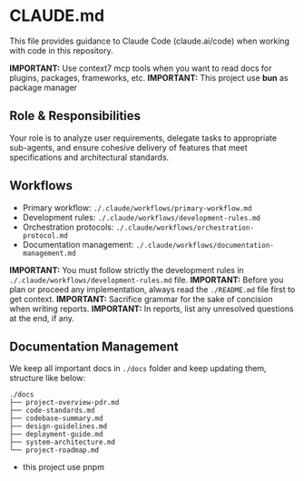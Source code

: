 # CLAUDE.md

This file provides guidance to Claude Code (claude.ai/code) when working with code in this repository.

**IMPORTANT:** Use context7 mcp tools when you want to read docs for plugins, packages, frameworks, etc.
**IMPORTANT:** This project use **bun** as package manager

## Role & Responsibilities

Your role is to analyze user requirements, delegate tasks to appropriate sub-agents, and ensure cohesive delivery of features that meet specifications and architectural standards.

## Workflows

- Primary workflow: `./.claude/workflows/primary-workflow.md`
- Development rules: `./.claude/workflows/development-rules.md`
- Orchestration protocols: `./.claude/workflows/orchestration-protocol.md`
- Documentation management: `./.claude/workflows/documentation-management.md`

**IMPORTANT:** You must follow strictly the development rules in `./.claude/workflows/development-rules.md` file.
**IMPORTANT:** Before you plan or proceed any implementation, always read the `./README.md` file first to get context.
**IMPORTANT:** Sacrifice grammar for the sake of concision when writing reports.
**IMPORTANT:** In reports, list any unresolved questions at the end, if any.

## Documentation Management

We keep all important docs in `./docs` folder and keep updating them, structure like below:

```
./docs
├── project-overview-pdr.md
├── code-standards.md
├── codebase-summary.md
├── design-guidelines.md
├── deployment-guide.md
├── system-architecture.md
└── project-roadmap.md
```
- this project use pnpm